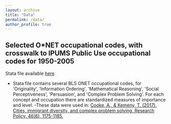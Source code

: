 ```yaml
---
layout: archive
title: "Data"
permalink: /data/
author_profile: true
---
```

<h2>Selected O*NET occupational codes, with crosswalk to IPUMS Public Use occupational codes for 1950-2005 </h2>
  
Stata file available <a href="/files/onet-master_selected.dta" target="_blank">here</a>

- Stata file contains several BLS ONET occupational codes, for 'Originality', 'Information Ordering', 'Mathematical Reasoning', 'Social Perceptiveness', 'Persuasion', and 'Complex Problem Solving'. For each concept and occupation there are standardized measures of importance and level.
-These data were used in: <a href="https://www.sciencedirect.com/science/article/pii/S0048733317300781" target="_blank">Cooke, A., & Kemeny, T. (2017). Cities, immigrant diversity, and complex problem solving. Research Policy, 46(6), 1175-1185.</a>
